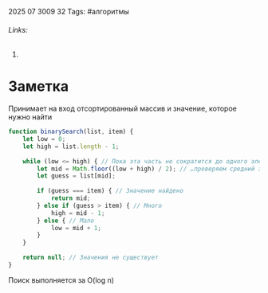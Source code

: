 2025 07 3009 32
Tags: #алгоритмы 
###### Links: 
1) 
# Заметка
Принимает на вход отсортированный массив и значение, которое нужно найти
```js
function binarySearch(list, item) {
    let low = 0;
    let high = list.length - 1;
    
    while (low <= high) { // Пока эта часть не сократится до одного элемента…
        let mid = Math.floor((low + high) / 2); // …проверяем средний элемент
        let guess = list[mid];
        
        if (guess === item) { // Значение найдено
            return mid;
        } else if (guess > item) { // Много
            high = mid - 1;
        } else { // Мало
            low = mid + 1;
        }
    }
    
    return null; // Значения не существует
}
```
Поиск выполняется за O(log n)